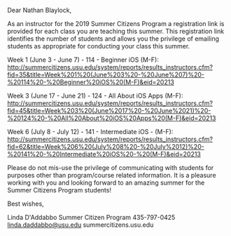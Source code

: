 Dear Nathan Blaylock,

As an instructor for the 2019 Summer Citizens Program a registration link is provided for each class you are teaching this summer. This registration link identifies the number of students and allows you the privilege of emailing students as appropriate for conducting your class this summer.

Week 1 (June 3 - June 7) - 114 - Beginner iOS (M-F):
http://summercitizens.usu.edu/system/reports/results_instructors.cfm?fid=35&title=Week%201%20(June%203%20-%20June%207)%20-%20114%20-%20Beginner%20iOS%20(M-F)&eid=20213


Week 3 (June 17 - June 21) - 124 - All About iOS Apps (M-F):
http://summercitizens.usu.edu/system/reports/results_instructors.cfm?fid=45&title=Week%203%20(June%2017%20-%20June%2021)%20-%20124%20-%20All%20About%20iOS%20Apps%20(M-F)&eid=20213

Week 6 (July 8 - July 12) - 141 - Intermediate iOS - (M-F):
http://summercitizens.usu.edu/system/reports/results_instructors.cfm?fid=62&title=Week%206%20(July%208%20-%20July%2012)%20-%20141%20-%20Intermediate%20iOS%20-%20(M-F)&eid=20213

Please do not mis-use the privilege of communicating with students for purposes other than program/course related information.
It is a pleasure working with you and looking forward to an amazing summer for the Summer Citizens Program students!

Best wishes,

Linda D'Addabbo
Summer Citizen Program
435-797-0425
linda.daddabbo@usu.edu
summercitizens.usu.edu
